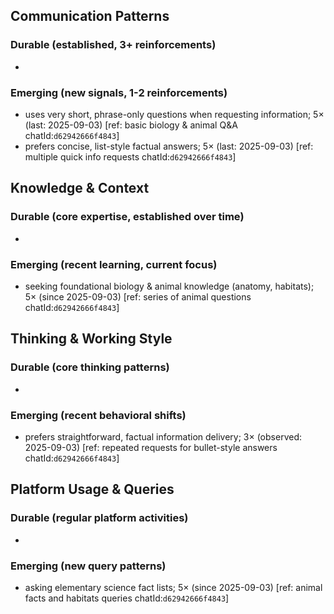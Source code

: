 ## Communication Patterns
### Durable (established, 3+ reinforcements)
-

### Emerging (new signals, 1-2 reinforcements)
- uses very short, phrase-only questions when requesting information; 5× (last: 2025-09-03) [ref: basic biology & animal Q&A chatId:`d62942666f4843`]
- prefers concise, list-style factual answers; 5× (last: 2025-09-03) [ref: multiple quick info requests chatId:`d62942666f4843`]

## Knowledge & Context
### Durable (core expertise, established over time)
-

### Emerging (recent learning, current focus)
- seeking foundational biology & animal knowledge (anatomy, habitats); 5× (since 2025-09-03) [ref: series of animal questions chatId:`d62942666f4843`]

## Thinking & Working Style
### Durable (core thinking patterns)
-

### Emerging (recent behavioral shifts)
- prefers straightforward, factual information delivery; 3× (observed: 2025-09-03) [ref: repeated requests for bullet-style answers chatId:`d62942666f4843`]

## Platform Usage & Queries
### Durable (regular platform activities)
-

### Emerging (new query patterns)
- asking elementary science fact lists; 5× (since 2025-09-03) [ref: animal facts and habitats queries chatId:`d62942666f4843`]